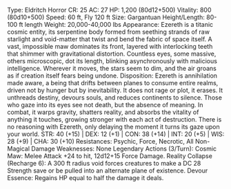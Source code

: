 Type: Eldritch Horror
CR: 25
AC: 27
HP: 1,200 (80d12+500)
Vitality: 800 (80d10+500)
Speed: 60 ft, Fly 120 ft
Size: Gargantuan
Height/Length: 80-100 ft length
Weight: 20,000-40,000 lbs
Appearance: Ezereth is a titanic cosmic entity, its serpentine body formed from seething strands of raw starlight and void-matter that twist and bend the fabric of space itself. A vast, impossible maw dominates its front, layered with interlocking teeth that shimmer with gravitational distortion. Countless eyes, some massive, others microscopic, dot its length, blinking asynchronously with malicious intelligence. Wherever it moves, the stars seem to dim, and the air groans as if creation itself fears being undone.
Disposition: Ezereth is annihilation made aware, a being that drifts between planes to consume entire realms, driven not by hunger but by inevitability. It does not rage or plot, it erases. It unthreads destiny, devours souls, and reduces continents to silence. Those who gaze into its eyes see not death, but the absence of meaning. In combat, it warps gravity, shatters reality, and absorbs the vitality of anything it touches, growing stronger with each act of destruction. There is no reasoning with Ezereth, only delaying the moment it turns its gaze upon your world.
STR: 40 (+15) | DEX: 12 (+1) | CON: 38 (+14) | INT: 20 (+5) | WIS: 28 (+9) | CHA: 30 (+10)
Resistances: Psychic, Force, Necrotic, All Non-Magical Damage
Weaknesses: None
Legendary Actions (3/Turn):
Cosmic Maw: Melee Attack +24 to hit, 12d12+15 Force Damage.
Reality Collapse (Recharge 6): A 300 ft radius void forces creatures to make a DC 28 Strength save or be pulled into an alternate plane of existence.
Devour Essence: Regains HP equal to half the damage it deals.
